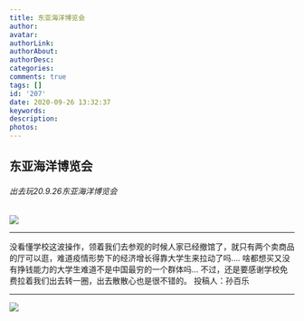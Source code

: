 ```yaml
---
title: 东亚海洋博览会
author: 
avatar: 
authorLink: 
authorAbout: 
authorDesc: 
categories: 
comments: true
tags: []
id: '207'
date: 2020-09-26 13:32:37
keywords:
description:
photos:
---
```


## 东亚海洋博览会

###### 出去玩20.9.26东亚海洋博览会

![](https://www.aiupc.xyz/wp-content/uploads/2020/10/a102aeae8c80bb6-225x300.jpg)

* * *

没看懂学校这波操作，领着我们去参观的时候人家已经撤馆了，就只有两个卖商品的厅可以逛，难道疫情形势下的经济增长得靠大学生来拉动了吗.... 啥都想买又没有挣钱能力的大学生难道不是中国最穷的一个群体吗... 不过，还是要感谢学校免费拉着我们出去转一圈，出去散散心也是很不错的。 投稿人：孙百乐

* * *

![](https://www.aiupc.xyz/wp-content/uploads/2020/10/434ab9bd8b9e7ae1-1-300x135.jpg)